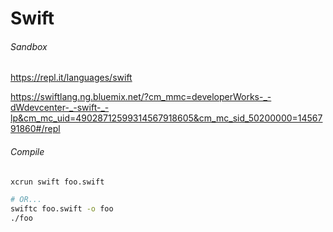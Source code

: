 # Swift

###### Sandbox

https://repl.it/languages/swift

https://swiftlang.ng.bluemix.net/?cm_mmc=developerWorks-_-dWdevcenter-_-swift-_-lp&cm_mc_uid=49028712599314567918605&cm_mc_sid_50200000=1456791860#/repl

###### Compile

```bash
xcrun swift foo.swift

# OR...
swiftc foo.swift -o foo
./foo
```
